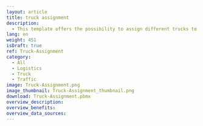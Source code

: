 ```yaml
---
layout: article
title: truck assignment
description: 
  - This template offers the possibility to assign different trucks to a certain gate at a certain time. The assignment of the trucks is done via the Peakboard web interface. There you can store and maintain all data directly on the Peakboard Box. If more than 7 gates are specified, the view automatically changes to the next page. Upload the visualization to your box and open the web interface to manage your gates and trucks.
lang: en
weight: 451
isDraft: true
ref: Truck-Assignment
category:
  - All
  - Logistics
  - Truck
  - Traffic
image: Truck-Assignment.png
image_thumbnail: Truck-Assignment_thumbnail.png
download: Truck-Assignment.pbmx
overview_description:
overview_benefits:
overview_data_sources:
---
```

